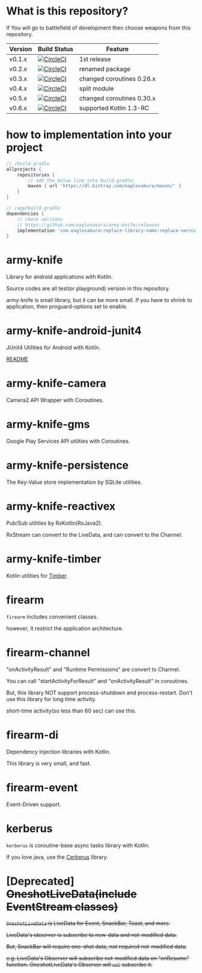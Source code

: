 # What is this repository?

If You will go to battlefield of development then choose weapons from this repository.

|Version|Build Status| Feature |
|----|----|----|
|v0.1.x|[![CircleCI](https://circleci.com/gh/eaglesakura/army-knife/tree/v0.1.x.svg?style=svg&circle-token=a26b28c5daa1b5160b87c3501747f8ae21990295)](https://circleci.com/gh/eaglesakura/army-knife/tree/v0.1.x)| 1st release |
|v0.2.x|[![CircleCI](https://circleci.com/gh/eaglesakura/army-knife/tree/v0.2.x.svg?style=svg)](https://circleci.com/gh/eaglesakura/army-knife/tree/v0.2.x)| renamed package |
|v0.3.x|[![CircleCI](https://circleci.com/gh/eaglesakura/army-knife/tree/v0.3.x.svg?style=svg&circle-token=a26b28c5daa1b5160b87c3501747f8ae21990295)](https://circleci.com/gh/eaglesakura/army-knife/tree/v0.3.x)| changed coroutines 0.26.x |
|v0.4.x|[![CircleCI](https://circleci.com/gh/eaglesakura/army-knife/tree/v0.4.x.svg?style=svg&circle-token=a26b28c5daa1b5160b87c3501747f8ae21990295)](https://circleci.com/gh/eaglesakura/army-knife/tree/v0.4.x)| split module |
|v0.5.x|[![CircleCI](https://circleci.com/gh/eaglesakura/army-knife/tree/v0.5.x.svg?style=svg&circle-token=a26b28c5daa1b5160b87c3501747f8ae21990295)](https://circleci.com/gh/eaglesakura/army-knife/tree/v0.5.x)| changed coroutines 0.30.x |
|v0.6.x|[![CircleCI](https://circleci.com/gh/eaglesakura/army-knife/tree/v0.6.x.svg?style=svg&circle-token=a26b28c5daa1b5160b87c3501747f8ae21990295)](https://circleci.com/gh/eaglesakura/army-knife/tree/v0.6.x)| supported Kotlin 1.3-RC |

# how to implementation into your project

```groovy
// /build.gradle
allprojects {
    repositories {
        // add the below line into build.gradle.
        maven { url 'https://dl.bintray.com/eaglesakura/maven/' }
    }
}

// /app/build.gradle
dependencies {
    // check versions
    // https://github.com/eaglesakura/army-knife/releases
    implementation 'com.eaglesakura:replace-library-name:replace-version'
}
```

# army-knife

Library for android applications with Kotlin.

Source codes are all test(or playground) version in this repository.

army-knife is small library, but it can be more small.
If you have to shrink to application, then proguard-options set to enable.

# army-knife-android-junit4

JUnit4 Utilities for Android with Kotlin.

[README](./army-knife-android-junit4/README.md)

# army-knife-camera

Camera2 API Wrapper with Coroutines.

# army-knife-gms

Google Play Services API utilities with Coroutines.

# army-knife-persistence

The Key-Value store implementation by SQLite utilities.

# army-knife-reactivex

Pub/Sub utilities by RxKotlin(RxJava2).

RxStream<T> can convert to the LiveData<T>, and can convert to the Channel<T>.

# army-knife-timber

Kotlin utilities for [Timber](https://github.com/JakeWharton/timber).

# firearm

`firearm` includes convenient classes.

however, It restrict the application architecture.

# firearm-channel

"onActivityResult" and "Runtime Permissions" are convert to Channel<T>.

You can call "startActivityForResult" and "onActivityResult"  in coroutines.

But, this library NOT support process-shutdown and process-restart. Don't use this library for long time activity.

short-time activity(so less than 60 sec) can use this.

# firearm-di

Dependency Injection libraries with Kotlin.

This library is very small, and fast.

# firearm-event

Event-Driven support.

# kerberus

`kerberus` is coroutine-base async tasks library with Kotlin.

If you love java, use the [Cerberus](https://github.com/eaglesakura/cerberus) library.

# [Deprecated] ~~OneshotLiveData(include EventStream classes)~~

~~`OneshotLiveData` is LiveData for Event, SnackBar, Toast, and more.~~

~~LiveData's observer is subscribe to new-data and not-modified data.~~

~~But, SnackBar will require one-shot data, not required not-modified data.~~

~~e.g. LiveData's Observer will subscribe not-modified data on "onResume" function. OneshotLiveData's Observer will `not` subscribe it.~~

